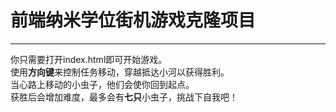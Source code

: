 ﻿<h1>前端纳米学位街机游戏克隆项目</h1>
<p></p><hr>
你只需要打开index.html即可开始游戏。<br>
使用<strong>方向键</strong>来控制任务移动，穿越抵达小河以获得胜利。<br>
当心路上移动的小虫子，他们会使你回到起点。<br>
获胜后会增加难度，最多会有<strong>七只</strong>小虫子，挑战下自我吧！</body></html>